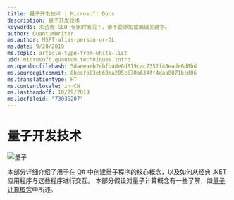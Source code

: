 ```yaml
---
title: 量子开发技术 | Microsoft Docs
description: 量子开发技术
keywords: 未咨询 SEO 专家的情况下，请不要添加或编辑关键字。
author: QuantumWriter
ms.author: MSFT-alias-person-or-DL
ms.date: 9/20/2019
ms.topic: article-type-from-white-list
uid: microsoft.quantum.techniques.intro
ms.openlocfilehash: 5daeeaeb2ebfb4de8d819cac7352f48eade6d8bd
ms.sourcegitcommit: 8becfb03eb60ba205c670a634ff4daa8071bcd06
ms.translationtype: HT
ms.contentlocale: zh-CN
ms.lasthandoff: 10/29/2019
ms.locfileid: "73035207"
---
```

# <a name="quantum-development-techniques"></a>量子开发技术

![量子](~/media/mobius_strip_preview.png)

本部分详细介绍了用于在 Q# 中创建量子程序的核心概念，以及如何从经典 .NET 应用程序与这些程序进行交互。
本部分假设对量子计算概念有一些了解，如[量子计算概念](xref:microsoft.quantum.concepts.intro)中所述。



















